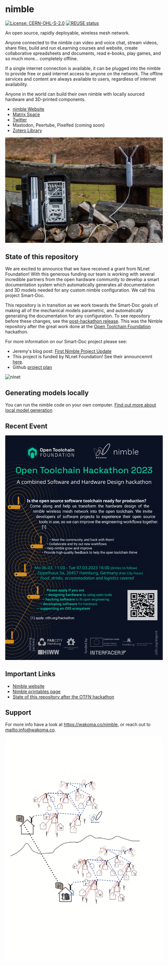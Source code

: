 <!--
SPDX-FileCopyrightText: 2020-2023 Eric Nitschke <eric@wakoma.co>
SPDX-FileCopyrightText: 2023 Robin Vobruba <hoijui.quaero@gmail.com>

SPDX-License-Identifier: CERN-OHL-S-2.0
-->

# nimble

[![License: CERN-OHL-S-2.0](
    https://img.shields.io/badge/License-CERN--OHL--S--2.0-blue.svg)](
    https://spdx.org/licenses/CERN-OHL-S-2.0.html)
[![REUSE status](
    https://api.reuse.software/badge/github.com/Wakoma/nimble)](
    https://api.reuse.software/info/github.com/Wakoma/nimble)

An open source, rapidly deployable, wireless mesh network.

Anyone connected to the nimble can video and voice chat, stream videos, share files, build and run eLearning courses and website, create collaborative spreadsheets and documents, read e-books, play games, and so much more… completely offline.

If a single internet connection is available,
it can be plugged into the nimble to provide free or paid internet access to anyone on the network.
The offline services and content are always available to users, regardless of internet availability.

Anyone in the world can build their own nimble
with locally sourced hardware and 3D-printed components.

* [nimble Website](https://wakoma.co/nimble/)
* [Matrix Space](https://matrix.to/#/!JWutrWVlqsuiauWbPf:wakoma.net?via=wakoma.net)
* [Twitter](https://twitter.com/WakomaInc)
* Mastodon, Peertube, Pixelfed (coming soon)
* [Zotero Library](https://www.zotero.org/groups/2403673/communitynetworks/library)

![Nimble model m 36](assets/img/Model_M/36.jpg)

## State of this repository

We are excited to announce that we have received a grant from NLnet Foundation! With this generous funding our team is working with several incredible partners from the open hardware community to develop a smart documentation system which automatically generates all documentation and 3D models needed for any custom nimble configuration. We call this project Smart-Doc.

This repository is in transition as we work towards the Smart-Doc goals of making all of the mechanical models parametric, and automatically generating the documentation for any configuration. To see repository before these changes, see the [post-hackathon release](https://github.com/Wakoma/nimble/releases/tag/Post-hackathon). This was the Nimble repository after the great work done at the [Open Toolchain Foundation](https://forum.opentoolchain.org/) hackathon.

For more information on our Smart-Doc project please see:

* Jeremy's blog post: [First Nimble Project Update](https://7bindustries.com/blog/nimble_project_1.html)
* This project is funded by  NLnet Foundation! See their announcemnt [here](https://nlnet.nl/project/HardwareManuals/).
* Github [project plan](https://github.com/orgs/Wakoma/projects/7)


![nlnet](https://nlnet.nl/logo/banner.png)

## Generating models locally

You can run the nimble code on your own computer. [Find out more about local model generation](generate.md)


## Recent Event

![Hackathon](assets/img/OTFNhackathon.jpeg)

## Important Links

* [Nimble website](https://wakoma.co/nimble/)
* [Nimble printables page](https://www.printables.com/model/80708-wakoma-nimble-new-2021-model)
* [State of this repository after the OTFN hackathon](https://github.com/Wakoma/nimble/releases/tag/Post-hackathon)

## Support

For more info have a look at <https://wakoma.co/nimble>,
or reach out to <mailto:info@wakoma.co>.

![Mesh](assets/img/mesh_big.png)
